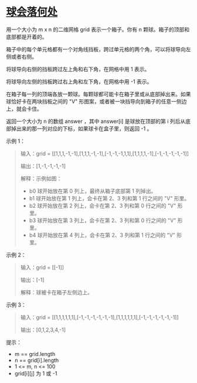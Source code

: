 # [球会落何处](https://leetcode.cn/problems/where-will-the-ball-fall?envType=daily-question&envId=2025-02-15)

用一个大小为 m x n 的二维网格 grid 表示一个箱子。你有 n 颗球。箱子的顶部和底部都是开着的。

箱子中的每个单元格都有一个对角线挡板，跨过单元格的两个角，可以将球导向左侧或者右侧。

将球导向右侧的挡板跨过左上角和右下角，在网格中用 1 表示。

将球导向左侧的挡板跨过右上角和左下角，在网格中用 -1 表示。

在箱子每一列的顶端各放一颗球。每颗球都可能卡在箱子里或从底部掉出来。如果球恰好卡在两块挡板之间的 "V" 形图案，或者被一块挡导向到箱子的任意一侧边上，就会卡住。

返回一个大小为 n 的数组 answer ，其中 answer[i] 是球放在顶部的第 i 列后从底部掉出来的那一列对应的下标，如果球卡在盒子里，则返回 -1 。

 

示例 1：



> 输入：grid = [[1,1,1,-1,-1],[1,1,1,-1,-1],[-1,-1,-1,1,1],[1,1,1,1,-1],[-1,-1,-1,-1,-1]]
> 
> 输出：[1,-1,-1,-1,-1]
> 
> 解释：示例如图：
> - b0 球开始放在第 0 列上，最终从箱子底部第 1 列掉出。
> - b1 球开始放在第 1 列上，会卡在第 2、3 列和第 1 行之间的 "V" 形里。
> - b2 球开始放在第 2 列上，会卡在第 2、3 列和第 0 行之间的 "V" 形里。
> - b3 球开始放在第 3 列上，会卡在第 2、3 列和第 0 行之间的 "V" 形里。
> - b4 球开始放在第 4 列上，会卡在第 2、3 列和第 1 行之间的 "V" 形里。

示例 2：

> 输入：grid = [[-1]]
> 
> 输出：[-1]
> 
> 解释：球被卡在箱子左侧边上。

示例 3：

> 输入：grid = [[1,1,1,1,1,1],[-1,-1,-1,-1,-1,-1],[1,1,1,1,1,1],[-1,-1,-1,-1,-1,-1]]
> 
> 输出：[0,1,2,3,4,-1]
 

提示：

- m == grid.length
- n == grid[i].length
- 1 <= m, n <= 100
- grid[i][j] 为 1 或 -1